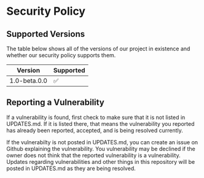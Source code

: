 # Security Policy

## Supported Versions

The table below shows all of the versions of our project in existence and whether our security policy supports them.

| Version | Supported          |
| ------- | ------------------ |
| 1.0-beta.0.0   | :white_check_mark: |

## Reporting a Vulnerability

If a vulnerability is found, first check to make sure that it is not listed in UPDATES.md. If it is listed there, that means the vulnerability you reported has already been reported,
accepted, and is being resolved currently.

If the vulnerabilty is not posted in UPDATES.md, you can create an issue on Github explaining the vulnerability. You vulnerability may be declined 
if the owner does not think that the reported vulnerability is a vulnerability. Updates regarding vulnerabilities and other things in this repository will be posted in 
UPDATES.md as they are being resolved.
